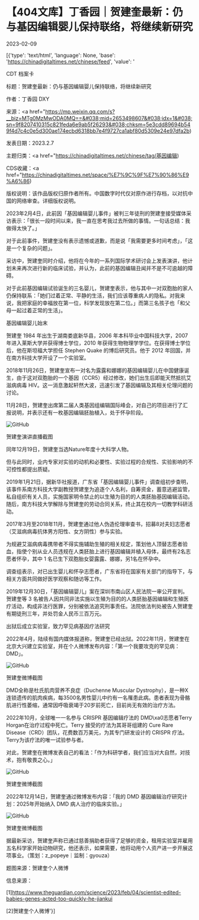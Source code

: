 # 【404文库】丁香园｜贺建奎最新：仍与基因编辑婴儿保持联络，将继续新研究

2023-02-09

[{'type': 'text/html', 'language': None, 'base': 'https://chinadigitaltimes.net/chinese/feed', 'value': '

CDT 档案卡

标题：贺建奎最新：仍与基因编辑婴儿保持联络，将继续新研究

作者：丁香园 DXY

来源：<a href="https://mp.weixin.qq.com/s?__biz=MTg0MzMwODA0MQ==&#038;mid=2653498607&#038;idx=1&#038;sn=9f8207410315c821feda6e9ab5f26293&#038;chksm=5e3cdd89694b549f4d7c4c0e5d300ae174ecbd6318bb7e4f9727ca1abf80d5309e24e97dfa2b)

发表日期：2023.2.7

主题归类：<a href="https://chinadigitaltimes.net/chinese/tag/基因编辑)

CDS收藏：<a href="https://chinadigitaltimes.net/space/%E7%9C%9F%E7%90%86%E9%A6%86)

版权说明：该作品版权归原作者所有。中国数字时代仅对原作进行存档，以对抗中国的网络审查。详细版权说明。





2023年2月4日，此前因「基因编辑婴儿事件」被判三年徒刑的贺建奎接受媒体采访表示：「很长一段时间以来，我一直在思考我过去所做的事情。一句话总结：我做得太快了。」

对于此前事件，贺建奎没有表示遗憾或道歉，而是说「我需要更多时间考虑」，「这是一个复杂的问题」。

采访中，贺建奎同时介绍，他将在今年的一系列国际学术研讨会上发表演讲，他计划未来再次进行新的临床试验，并认为，此前的基因编辑丑闻并不是不可逾越的障碍。

对于此前基因编辑试验诞生的三名婴儿，贺建奎表示，他与其中一对双胞胎的家人仍保持联系：「她们过着正常、平静的生活，我们应该尊重病人的隐私。对我来说，我把家庭的幸福放在第一位，科学发现放在第二位。」而第三名孩子也「和父母一起过着正常的生活」。

基因编辑婴儿始末

贺建奎 1984 年出生于湖南娄底新华县，2006 年本科毕业中国科技大学，2007 年进入莱斯大学并获得博士学位，2010 年获得生物物理学学位。在获得博士学位后，他在斯坦福大学担任 Stephen Quake 的博后研究员。他于 2012 年回国，并在南方科技大学开设了一个实验室。

2018年11月26日，贺建奎宣布一对名为露露和娜娜的基因编辑婴儿在中国健康诞生，由于这对双胞胎的一个基因（CCR5）经过修改，她们出生后即能天然抵抗艾滋病病毒 HIV。这一消息激起轩然大波，迅速引发了基因编辑及其相关伦理问题的讨论。

11月28日，贺建奎出席第二届人类基因组编辑国际峰会，对自己的项目进行了汇报说明，并表示还有一枚基因编辑胚胎植入，处于怀孕阶段。

![GitHub](https://chinadigitaltimes.net/chinese/files/2023/02/image-1675935331042.png)

贺建奎演讲直播截图

同年12月19日，贺建奎当选Nature年度十大科学人物。

但与此同时，业内专家对实验的动机和必要性、实验过程的合规性、实验影响的不可控性都提出质疑。

2019年1月21日，据新华社报道，广东省「基因编辑婴儿事件」调查组初步查明，该事件系南方科技大学副教授贺建奎为追逐个人名利，自筹资金，蓄意逃避监管，私自组织有关人员，实施国家明令禁止的以生殖为目的的人类胚胎基因编辑活动。随后，南方科技大学解除与贺建奎的劳动合同关系，终止其在校内一切教学科研活动。

2017年3月至2018年11月，贺建奎通过他人伪造伦理审查书，招募8对夫妇志愿者（艾滋病病毒抗体男方阳性、女方阴性）参与实验。

为规避艾滋病病毒携带者不得实施辅助生殖的相关规定，策划他人顶替志愿者验血，指使个别从业人员违规在人类胚胎上进行基因编辑并植入母体，最终有2名志愿者怀孕，其中 1 名已生下双胞胎女婴露露、娜娜，另1名在怀孕中。

调查组表示，对已出生婴儿和怀孕志愿者，广东省将在国家有关部门的指导下，与相关方面共同做好医学观察和随访等工作。

2019年12月30日，「基因编辑婴儿」案在深圳市南山区人民法院一审公开宣判。贺建奎等 3 名被告人因共同非法实施以生殖为目的的人类胚胎基因编辑和生殖医疗活动，构成非法行医罪，分别被依法追究刑事责任。法院依法判处被告人贺建奎有期徒刑三年，并处罚金人民币三百万元。

出狱后成立实验室，致力罕见病基因疗法研究

2022年4月，陆续有国内媒体报道称，贺建奎已经出狱。2022年11月，贺建奎在北京大兴建立实验室，并在个人微博发布内容：「第一个我要攻克的罕见病：DMD」。

![GitHub](https://chinadigitaltimes.net/chinese/files/2023/02/image-1675935427951.png)

贺建奎微博截图

DMD全称是杜氏肌肉营养不良症（Duchenne Muscular Dystrophy），是一种X连锁遗传的肌肉疾病，每3500名男性婴儿中约有一名罹患此病。患者表现为骨骼肌进行性萎缩，通常因呼吸衰竭于20岁前死亡，目前尚无有效的治疗方法。

2022年10月，全球唯一一名参与 CRISPR 基因编辑疗法的 DMD\xa0志愿者Terry Horgan在治疗过程中死亡。Terry 接受的疗法为其哥哥组建的 Cure Rare Disease（CRD）团队，花费数百万美元，为其专门研发设计的 CRISPR 疗法。Terry为该疗法的唯一试验参与者。

对此，贺建奎在微博发表自己的看法：「作为科研学者，我们应当对大自然，对技术，抱有敬畏之心。」

![GitHub](https://chinadigitaltimes.net/chinese/files/2023/02/image-1675935552385.png)

贺建奎微博截图

2022年12月14日，贺建奎通过微博发布内容：「我的 DMD 基因编辑治疗研究计划：2025年开始纳入 DMD 病人治疗的临床实验。」

![GitHub](https://chinadigitaltimes.net/chinese/files/2023/02/image-1675935588627.png)

贺建奎微博截图

据最新采访，贺建奎声称已通过慈善捐助者获得了足够的资金，租用实验室并雇用五名科学家开始动物研究，他还表示，如果需要，他将动用个人资产进一步开展这项事业。（策划：z_popeye｜监制：gyouza）

题图来源：贺建奎个人微博

信息来源：

[1]https://www.theguardian.com/science/2023/feb/04/scientist-edited-babies-genes-acted-too-quickly-he-jiankui

[2]贺建奎个人微博'}]